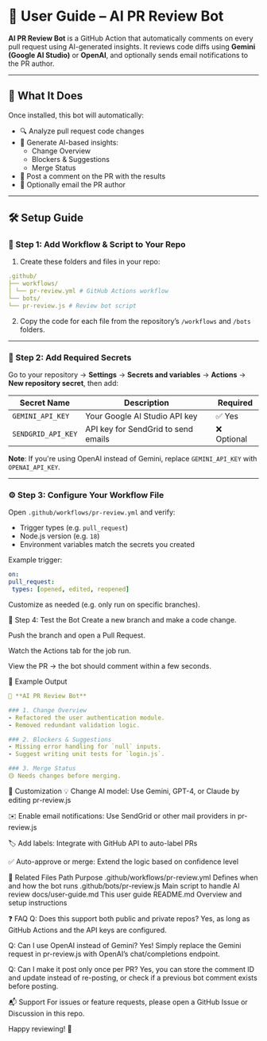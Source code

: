 # 📘 User Guide – AI PR Review Bot

**AI PR Review Bot** is a GitHub Action that automatically comments on every pull request using AI-generated insights. It reviews code diffs using **Gemini (Google AI Studio)** or **OpenAI**, and optionally sends email notifications to the PR author.

---

## 🚀 What It Does

Once installed, this bot will automatically:
- 🔍 Analyze pull request code changes
- 🧠 Generate AI-based insights:
  - Change Overview
  - Blockers & Suggestions
  - Merge Status
- 💬 Post a comment on the PR with the results
- 📩 Optionally email the PR author

---

## 🛠️ Setup Guide

### 🔧 Step 1: Add Workflow & Script to Your Repo

1. Create these folders and files in your repo:
```yaml
.github/
├── workflows/
│ └── pr-review.yml # GitHub Actions workflow
└── bots/
└── pr-review.js # Review bot script
```

2. Copy the code for each file from the repository’s `/workflows` and `/bots` folders.

---

### 🔐 Step 2: Add Required Secrets

Go to your repository → **Settings** → **Secrets and variables** → **Actions** → **New repository secret**, then add:

| Secret Name         | Description                                | Required |
|---------------------|--------------------------------------------|----------|
| `GEMINI_API_KEY`    | Your Google AI Studio API key              | ✅ Yes   |
| `SENDGRID_API_KEY`  | API key for SendGrid to send emails        | ❌ Optional |

**Note**: If you're using OpenAI instead of Gemini, replace `GEMINI_API_KEY` with `OPENAI_API_KEY`.

---

### ⚙️ Step 3: Configure Your Workflow File

Open `.github/workflows/pr-review.yml` and verify:

- Trigger types (e.g. `pull_request`)
- Node.js version (e.g. `18`)
- Environment variables match the secrets you created

Example trigger:
```yaml
on:
pull_request:
 types: [opened, edited, reopened]
 ```
Customize as needed (e.g. only run on specific branches).


🧪 Step 4: Test the Bot
Create a new branch and make a code change.

Push the branch and open a Pull Request.

Watch the Actions tab for the job run.

View the PR → the bot should comment within a few seconds.

💬 Example Output
```yaml
🤖 **AI PR Review Bot**

### 1. Change Overview
- Refactored the user authentication module.
- Removed redundant validation logic.

### 2. Blockers & Suggestions
- Missing error handling for `null` inputs.
- Suggest writing unit tests for `login.js`.

### 3. Merge Status
🟡 Needs changes before merging.
```
🧩 Customization
💡 Change AI model: Use Gemini, GPT-4, or Claude by editing pr-review.js

✉️ Enable email notifications: Use SendGrid or other mail providers in pr-review.js

🏷️ Add labels: Integrate with GitHub API to auto-label PRs

✅ Auto-approve or merge: Extend the logic based on confidence level

📄 Related Files
Path	Purpose
.github/workflows/pr-review.yml	Defines when and how the bot runs
.github/bots/pr-review.js	Main script to handle AI review
docs/user-guide.md	This user guide
README.md	Overview and setup instructions

❓ FAQ
Q: Does this support both public and private repos?
Yes, as long as GitHub Actions and the API keys are configured.

Q: Can I use OpenAI instead of Gemini?
Yes! Simply replace the Gemini request in pr-review.js with OpenAI’s chat/completions endpoint.

Q: Can I make it post only once per PR?
Yes, you can store the comment ID and update instead of re-posting, or check if a previous bot comment exists before posting.

📬 Support
For issues or feature requests, please open a GitHub Issue or Discussion in this repo.

Happy reviewing! 🎉

